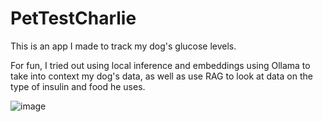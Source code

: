 # PetTestCharlie

This is an app I made to track my dog's glucose levels.

For fun, I tried out using local inference and embeddings using Ollama to take into context my dog's data, as well as use RAG to look at data on the type of insulin and food he uses.

![image](https://github.com/user-attachments/assets/07d51bc5-4c6e-492d-a685-7b8e1c1c31c7)

